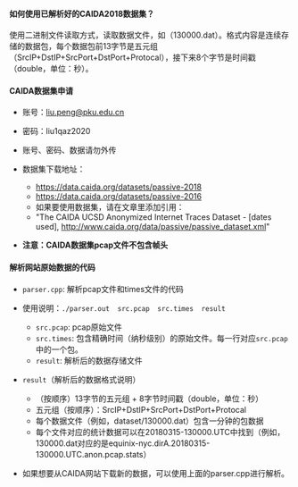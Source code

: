 



#### 如何使用已解析好的CAIDA2018数据集？

使用二进制文件读取方式，读取数据文件，如（130000.dat）。格式内容是连续存储的数据包，每个数据包前13字节是五元组（SrcIP+DstIP+SrcPort+DstPort+Protocal），接下来8个字节是时间戳（double，单位：秒）。





#### CAIDA数据集申请

- 账号：liu.peng@pku.edu.cn
- 密码：liu1qaz2020
- 账号、密码、数据请勿外传
- 数据集下载地址：

  - https://data.caida.org/datasets/passive-2018
  - https://data.caida.org/datasets/passive-2016
  - 如果要使用数据集，请在文章里添加引用：
  - "The CAIDA UCSD Anonymized Internet Traces Dataset - [dates used], http://www.caida.org/data/passive/passive_dataset.xml"
- **注意：CAIDA数据集pcap文件不包含帧头**



#### 解析网站原始数据的代码

- ```parser.cpp```: 解析pcap文件和times文件的代码
- 使用说明：```./parser.out  src.pcap  src.times  result```
  - ```src.pcap```: pcap原始文件
  - ```src.times```: 包含精确时间（纳秒级别）的原始文件。每一行对应```src.pcap```中的一个包。
  - ```result```: 解析后的数据存储文件
- ```result```（解析后的数据格式说明）
  - （按顺序）13字节的五元组  +  8字节时间戳（double，单位：秒）
  - 五元组（按顺序）：SrcIP+DstIP+SrcPort+DstPort+Protocal
  - 每个数据文件（例如，dataset/130000.dat）包含一分钟的包数据
  - 每个文件对应的统计数据可以在20180315-130000.UTC中找到（例如，130000.dat对应的是equinix-nyc.dirA.20180315-130000.UTC.anon.pcap.stats）

- 如果想要从CAIDA网站下载新的数据，可以使用上面的parser.cpp进行解析。
